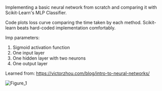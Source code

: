 Implementing a basic neural network from scratch and comparing it with Scikit-Learn's MLP Classifier.

Code plots loss curve comparing the time taken by each method. Scikit-learn beats hard-coded implementation comfortably.

Imp parameters:
1. Sigmoid activation function
2. One input layer
3. One hidden layer with two neurons
4. One output layer

Learned from:
https://victorzhou.com/blog/intro-to-neural-networks/

![Figure_1](https://user-images.githubusercontent.com/76858849/199891253-c90eb908-d57b-4610-96bb-7540048b4d99.jpeg)
